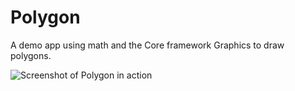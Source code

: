 Polygon
=======

A demo app using math and the Core framework Graphics to draw polygons.

![Screenshot of Polygon in action](http://i.imgur.com/5nbmC.png "Polygon in Action")